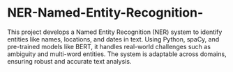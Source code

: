 # NER-Named-Entity-Recognition-
This project develops a Named Entity Recognition (NER) system to identify entities like names, locations, and dates in text. Using Python, spaCy, and pre-trained models like BERT, it handles real-world challenges such as ambiguity and multi-word entities. The system is adaptable across domains, ensuring robust and accurate text analysis.
